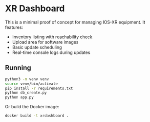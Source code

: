 # XR Dashboard

This is a minimal proof of concept for managing IOS-XR equipment. It features:

- Inventory listing with reachability check
- Upload area for software images
- Basic update scheduling
- Real-time console logs during updates

## Running

```bash
python3 -m venv venv
source venv/bin/activate
pip install -r requirements.txt
python db_create.py
python app.py
```

Or build the Docker image:

```bash
docker build -t xrdashboard .
```
